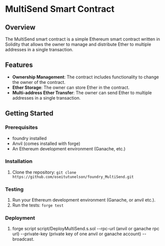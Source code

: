 # MultiSend Smart Contract

## Overview

The MultiSend smart contract is a simple Ethereum smart contract written in Solidity that allows the owner to manage and distribute Ether to multiple addresses in a single transaction.

## Features

- **Ownership Management**: The contract includes functionality to change the owner of the contract.
- **Ether Storage**: The owner can store Ether in the contract.
- **Multi-address Ether Transfer**: The owner can send Ether to multiple addresses in a single transaction.

## Getting Started

### Prerequisites

- foundry installed
- Anvil (comes installed with forge)
- An Ethereum development environment (Ganache, etc.)

### Installation

1. Clone the repository: `git clone https://github.com/oseitutunelson/foundry_MultiSend.git`


### Testing

1. Run your Ethereum development environment (Ganache, or anvil etc.).
2. Run the  tests: `forge test`

### Deployment

1. forge script script/DeployMultiSend.s.sol --rpc-url (anvil or ganache rpc url) --private-key (private key of one anvil or ganache account) --broadcast.

